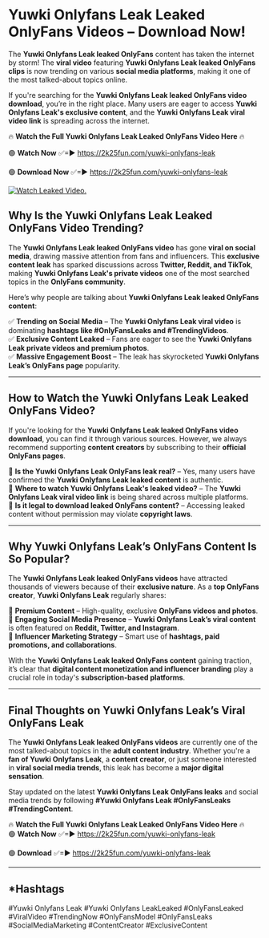 # Yuwki Onlyfans Leak Leaked OnlyFans Videos – Download Now!

The **Yuwki Onlyfans Leak leaked OnlyFans** content has taken the internet by storm! The **viral video** featuring **Yuwki Onlyfans Leak leaked OnlyFans clips** is now trending on various **social media platforms**, making it one of the most talked-about topics online.  

If you're searching for the **Yuwki Onlyfans Leak leaked OnlyFans video download**, you’re in the right place. Many users are eager to access **Yuwki Onlyfans Leak's exclusive content**, and the **Yuwki Onlyfans Leak viral video link** is spreading across the internet.  

🔥 **Watch the Full Yuwki Onlyfans Leak Leaked OnlyFans Video Here** 🔥  

🟢 **Watch Now** ✅=► https://2k25fun.com/yuwki-onlyfans-leak

🟢 **Download Now** ✅=► https://2k25fun.com/yuwki-onlyfans-leak

[![Watch Leaked Video.](https://miro.medium.com/v2/resize:fit:828/format:webp/1*cilzJN44JGOrTw9NJCrNHA.gif "Watch Leaked Video")](https://2k25fun.com/yuwki-onlyfans-leak)

## **Why Is the Yuwki Onlyfans Leak Leaked OnlyFans Video Trending?**  

The **Yuwki Onlyfans Leak leaked OnlyFans video** has gone **viral on social media**, drawing massive attention from fans and influencers. This **exclusive content leak** has sparked discussions across **Twitter, Reddit, and TikTok**, making **Yuwki Onlyfans Leak's private videos** one of the most searched topics in the **OnlyFans community**.  

Here’s why people are talking about **Yuwki Onlyfans Leak leaked OnlyFans content**:  

✅ **Trending on Social Media** – The **Yuwki Onlyfans Leak viral video** is dominating **hashtags like #OnlyFansLeaks and #TrendingVideos**.  
✅ **Exclusive Content Leaked** – Fans are eager to see the **Yuwki Onlyfans Leak private videos and premium photos**.  
✅ **Massive Engagement Boost** – The leak has skyrocketed **Yuwki Onlyfans Leak’s OnlyFans page** popularity.  

---

## **How to Watch the Yuwki Onlyfans Leak Leaked OnlyFans Video?**  

If you're looking for the **Yuwki Onlyfans Leak leaked OnlyFans video download**, you can find it through various sources. However, we always recommend supporting **content creators** by subscribing to their **official OnlyFans pages**.  

🔹 **Is the Yuwki Onlyfans Leak OnlyFans leak real?** – Yes, many users have confirmed the **Yuwki Onlyfans Leak leaked content** is authentic.  
🔹 **Where to watch Yuwki Onlyfans Leak's leaked video?** – The **Yuwki Onlyfans Leak viral video link** is being shared across multiple platforms.  
🔹 **Is it legal to download leaked OnlyFans content?** – Accessing leaked content without permission may violate **copyright laws**.  

---

## **Why Yuwki Onlyfans Leak’s OnlyFans Content Is So Popular?**  

The **Yuwki Onlyfans Leak leaked OnlyFans videos** have attracted thousands of viewers because of their **exclusive nature**. As a **top OnlyFans creator**, **Yuwki Onlyfans Leak** regularly shares:  

📌 **Premium Content** – High-quality, exclusive **OnlyFans videos and photos**.  
📌 **Engaging Social Media Presence** – **Yuwki Onlyfans Leak’s viral content** is often featured on **Reddit, Twitter, and Instagram**.  
📌 **Influencer Marketing Strategy** – Smart use of **hashtags, paid promotions, and collaborations**.  

With the **Yuwki Onlyfans Leak leaked OnlyFans content** gaining traction, it’s clear that **digital content monetization and influencer branding** play a crucial role in today's **subscription-based platforms**.  

---

## **Final Thoughts on Yuwki Onlyfans Leak’s Viral OnlyFans Leak**  

The **Yuwki Onlyfans Leak leaked OnlyFans videos** are currently one of the most talked-about topics in the **adult content industry**. Whether you're a **fan of Yuwki Onlyfans Leak**, a **content creator**, or just someone interested in **viral social media trends**, this leak has become a **major digital sensation**.  

Stay updated on the latest **Yuwki Onlyfans Leak OnlyFans leaks** and social media trends by following **#Yuwki Onlyfans Leak #OnlyFansLeaks #TrendingContent**.  

🔥 **Watch the Full Yuwki Onlyfans Leak Leaked OnlyFans Video Here** 🔥  
🟢 **Watch Now** ✅=► https://2k25fun.com/yuwki-onlyfans-leak

🟢 **Download** ✅=► https://2k25fun.com/yuwki-onlyfans-leak

---

## *Hashtags
#Yuwki Onlyfans Leak #Yuwki Onlyfans LeakLeaked #OnlyFansLeaked #ViralVideo #TrendingNow #OnlyFansModel #OnlyFansLeaks #SocialMediaMarketing #ContentCreator #ExclusiveContent  